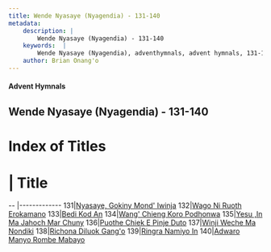 ```yaml
---
title: Wende Nyasaye (Nyagendia) - 131-140
metadata:
    description: |
        Wende Nyasaye (Nyagendia) - 131-140
    keywords:  |
        Wende Nyasaye (Nyagendia), adventhymnals, advent hymnals, 131-140
    author: Brian Onang'o
---
```


#### Advent Hymnals
## Wende Nyasaye (Nyagendia) - 131-140

# Index of Titles
# | Title                        
-- |-------------
131|[Nyasaye, Gokiny Mond' Iwinja](/wende-nyasaye/101-200/131-140/Nyasaye,-Gokiny-Mond'-Iwinja)
132|[Wago Ni Ruoth Erokamano](/wende-nyasaye/101-200/131-140/Wago-Ni-Ruoth-Erokamano)
133|[Bedi Kod An](/wende-nyasaye/101-200/131-140/Bedi-Kod-An)
134|[Wang' Chieng Koro Podhonwa](/wende-nyasaye/101-200/131-140/Wang'-Chieng-Koro-Podhonwa)
135|[Yesu ,In Ma Jahoch Mar Chuny](/wende-nyasaye/101-200/131-140/Yesu-,In-Ma-Jahoch-Mar-Chuny)
136|[Puothe Chiek E Pinje Duto](/wende-nyasaye/101-200/131-140/Puothe-Chiek-E-Pinje-Duto)
137|[Winji Weche Ma Nondiki](/wende-nyasaye/101-200/131-140/Winji-Weche-Ma-Nondiki)
138|[Richona Diluok Gang'o](/wende-nyasaye/101-200/131-140/Richona-Diluok-Gang'o)
139|[Ringra Namiyo In](/wende-nyasaye/101-200/131-140/Ringra-Namiyo-In)
140|[Adwaro Manyo Rombe Mabayo](/wende-nyasaye/101-200/131-140/Adwaro-Manyo-Rombe-Mabayo)